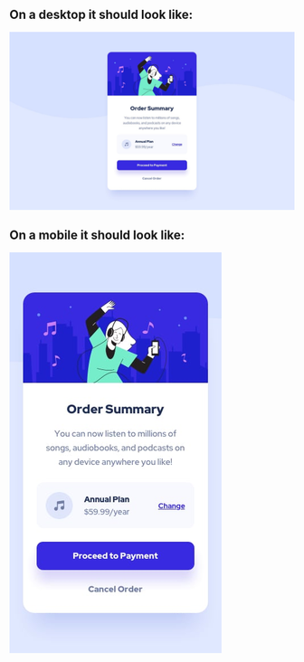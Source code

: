 ## On a desktop it should look like:

![desktop-design](./design/desktop-design.jpg)

## On a mobile it should look like:

![mobile-design](./design/mobile-design.jpg)
